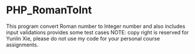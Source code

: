 # PHP_RomanToInt
This program convert Roman number to Integer number and also includes input validations provides some test cases
NOTE: copy right is reserved for Yunlin Xie, please do not use my code for your personal course assignments.
